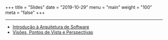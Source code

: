 +++
title = "Slides"
date = "2019-10-29"
menu = "main"
weight = "100"
meta = "false"
+++

***

- [Introdução à Arquitetura de Software](https://joaoarthurbm.github.io/arquitetura-de-software/notas-de-aula/introducao/slides-introducao.html)
- [Visões, Pontos de Vista e Perspectivas](https://joaoarthurbm.github.io/arquitetura-de-software/notas-de-aula/visoes-e-perspectivas/slides-visoes.html)

